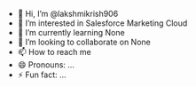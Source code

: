 - 👋 Hi, I’m @lakshmikrish906
- 👀 I’m interested in Salesforce Marketing Cloud
- 🌱 I’m currently learning None
- 💞️ I’m looking to collaborate on None
- 📫 How to reach me 
- 😄 Pronouns: ...
- ⚡ Fun fact: ...

<!---
lakshmikrish906/lakshmikrish906 is a ✨ special ✨ repository because its `README.md` (this file) appears on your GitHub profile.
You can click the Preview link to take a look at your changes.
--->
